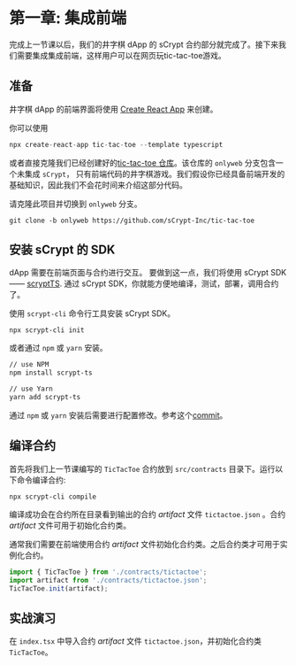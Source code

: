# 第一章: 集成前端

完成上一节课以后，我们的井字棋 dApp 的 sCrypt 合约部分就完成了。接下来我们需要集成集成前端，这样用户可以在网页玩tic-tac-toe游戏。

## 准备

井字棋 dApp 的前端界面将使用 [Create React App](https://create-react-app.dev/) 来创建。

你可以使用 

```ts
npx create-react-app tic-tac-toe --template typescript
```

或者直接克隆我们已经创建好的[tic-tac-toe 仓库](https://github.com/sCrypt-Inc/tic-tac-toe)。该仓库的 `onlyweb` 分支包含一个未集成 `sCrypt`， 只有前端代码的井字棋游戏。我们假设你已经具备前端开发的基础知识，因此我们不会花时间来介绍这部分代码。

请克隆此项目并切换到 `onlyweb` 分支。

```
git clone -b onlyweb https://github.com/sCrypt-Inc/tic-tac-toe
```

##  安装 sCrypt 的 SDK

dApp 需要在前端页面与合约进行交互。 要做到这一点，我们将使用 sCrypt SDK —— [scryptTS](https://scrypt.io/scrypt-ts). 通过 sCrypt SDK，你就能方便地编译，测试，部署，调用合约了。

使用 `scrypt-cli` 命令行工具安装 sCrypt SDK。

```base
npx scrypt-cli init
```


或者通过 `npm` 或 `yarn` 安装。

```bash
// use NPM
npm install scrypt-ts

// use Yarn
yarn add scrypt-ts
```

通过 `npm` 或 `yarn` 安装后需要进行配置修改。参考这个[commit](https://github.com/sCrypt-Inc/tic-tac-toe/commit/42e25f3507a62231025c15b9926af5f0406a1ba4)。

## 编译合约

首先将我们上一节课编写的 `TicTacToe` 合约放到 `src/contracts` 目录下。运行以下命令编译合约:

```
npx scrypt-cli compile
```

编译成功会在合约所在目录看到输出的合约 *artifact* 文件 `tictactoe.json` 。合约 *artifact* 文件可用于初始化合约类。

通常我们需要在前端使用合约 *artifact* 文件初始化合约类。之后合约类才可用于实例化合约。


```ts
import { TicTacToe } from './contracts/tictactoe';
import artifact from './contracts/tictactoe.json';
TicTacToe.init(artifact);
```


## 实战演习

在 `index.tsx` 中导入合约 *artifact* 文件 `tictactoe.json`，并初始化合约类 `TicTacToe`。